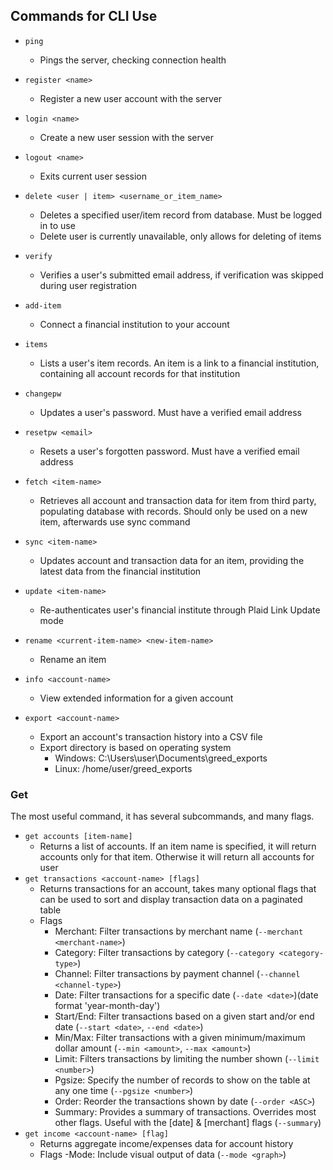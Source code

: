 ## Commands for CLI Use

- `ping`
    - Pings the server, checking connection health

- `register <name>`
     - Register a new user account with the server

- `login <name>`
    - Create a new user session with the server

- `logout <name>`
    - Exits current user session

- `delete <user | item> <username_or_item_name>`
    - Deletes a specified user/item record from database. Must be logged in to use
    - Delete user is currently unavailable, only allows for deleting of items

- `verify`
    - Verifies a user's submitted email address, if verification was skipped during user registration 

- `add-item`
    - Connect a financial institution to your account

- `items` 
    - Lists a user's item records. An item is a link to a financial institution, containing all account records for that institution

- `changepw`
    - Updates a user's password. Must have a verified email address

- `resetpw <email>`
    - Resets a user's forgotten password. Must have a verified email address

- `fetch <item-name>`
    - Retrieves all account and transaction data for item from third party, populating database with records. Should only be used on a new item, afterwards use sync command

- `sync <item-name>`
    - Updates account and transaction data for an item, providing the latest data from the financial institution

- `update <item-name>`
    - Re-authenticates user's financial institute through Plaid Link Update mode

- `rename <current-item-name> <new-item-name>`
    - Rename an item 

- `info <account-name>`
    - View extended information for a given account

- `export <account-name>`
    - Export an account's transaction history into a CSV file
    - Export directory is based on operating system
        - Windows: C:\\Users\\user\\Documents\\greed_exports
        - Linux: /home/user/greed_exports

### Get

The most useful command, it has several subcommands, and many flags.
- `get accounts [item-name]`
    - Returns a list of accounts. If an item name is specified, it will return accounts only for that item. Otherwise it will return all accounts for user
- `get transactions <account-name> [flags]`
    - Returns transactions for an account, takes many optional flags that can be used to sort and display transaction data on a paginated table
    - Flags
        - Merchant: Filter transactions by merchant name (`--merchant <merchant-name>`)
        - Category: Filter transactions by category (`--category <category-type>`)
        - Channel: Filter transactions by payment channel (`--channel <channel-type>`)
        - Date: Filter transactions for a specific date (`--date <date>`)(date format 'year-month-day')
        - Start/End: Filter transactions based on a given start and/or end date (`--start <date>`, `--end <date>`)
        - Min/Max: Filter transactions with a given minimum/maximum dollar amount (`--min <amount>`, `--max <amount>`)
        - Limit: Filters transactions by limiting the number shown (`--limit <number>`)
        - Pgsize: Specify the number of records to show on the table at any one time (`--pgsize <number>`) 
        - Order: Reorder the transactions shown by date (`--order <ASC>`)
        - Summary: Provides a summary of transactions. Overrides most other flags. Useful with the [date] & [merchant] flags (`--summary`)
- `get income <account-name> [flag]`
    - Returns aggregate income/expenses data for account history
    - Flags
        -Mode: Include visual output of data (`--mode <graph>`)